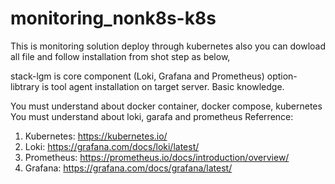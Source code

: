 # monitoring_nonk8s-k8s
This is monitoring solution deploy through kubernetes also you can dowload all file and follow installation from shot step as below,

stack-lgm is core component (Loki, Grafana and Prometheus)
option-libtrary is tool agent installation on target server.
Basic knowledge.

You must understand about docker container, docker compose, kubernetes
You must understand about loki, garafa and prometheus
Referrence:
1. Kubernetes: https://kubernetes.io/
2. Loki: https://grafana.com/docs/loki/latest/
3. Prometheus: https://prometheus.io/docs/introduction/overview/
4. Grafana: https://grafana.com/docs/grafana/latest/
